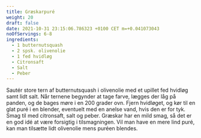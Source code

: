 ```yaml
---
title: Græskarpuré
weight: 20
draft: false
date: 2021-10-31 23:15:06.786323 +0100 CET m=+0.041073043
noOfServings: 6-8
ingredients:
  - 1 butternutsquash
  - 2 spsk. olivenolie
  - 1 fed hvidløg
  - Citronsaft
  - Salt
  - Peber
---
```




Sautér store tern af butternutsquash i olivenolie med et upillet fed
hvidløg samt lidt salt. Når ternene begynder at tage farve, lægges der
låg på panden, og de bages møre i en 200 grader ovn. Fjern hvidløget, og
kør til en glat puré i en blender, eventuelt med en anelse vand, hvis
den er for tyk. Smag til med citronsaft, salt og peber. Græskar har en
mild smag, så det er en god idé at være forsigtig i tilsmagningen. Vil
man have en mere lind puré, kan man tilsætte lidt olivenolie mens puréen
blendes.

